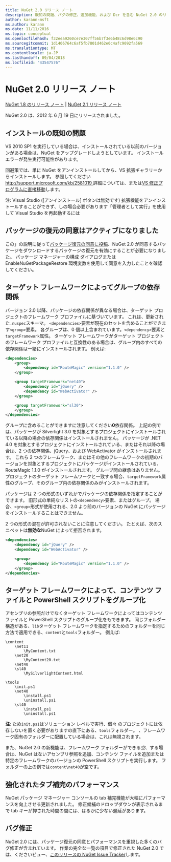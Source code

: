 ```yaml
---
title: NuGet 2.0 リリース ノート
description: 既知の問題、バグの修正、追加機能、および Dcr を含む NuGet 2.0 のリリース ノート。
author: karann-msft
ms.author: karann
ms.date: 11/11/2016
ms.topic: conceptual
ms.openlocfilehash: f32eea9260ce7e307ff56b7f3e6b48c6d98e6c90
ms.sourcegitcommit: 1d1406764c6af5fb7801d462e0c4afc9092fa569
ms.translationtype: MT
ms.contentlocale: ja-JP
ms.lasthandoff: 09/04/2018
ms.locfileid: "43547576"
---
```

# <a name="nuget-20-release-notes"></a>NuGet 2.0 リリース ノート

[NuGet 1.8 のリリース ノート](../release-notes/nuget-1.8.md) | [NuGet 2.1 リリース ノート](../release-notes/nuget-2.1.md)

NuGet 2.0 は、2012 年 6 月 19 日にリリースされました。

## <a name="known-installation-issue"></a>インストールの既知の問題
VS 2010 SP1 を実行している場合は、インストールされている以前のバージョンがある場合は、NuGet をアップグレードしようとしています。 インストール エラーが発生実行可能性があります。

回避策では、単に NuGet をアンインストールしてから、VS 拡張ギャラリーからインストールします。  参照してください[ http://support.microsoft.com/kb/2581019 ](http://support.microsoft.com/kb/2581019)詳細については、または[VS 修正プログラムに直接移動](http://bit.ly/vsixcertfix)します。

注: Visual Studio ([アンインストール] ボタンは無効です) 拡張機能をアンインストールすることができず、しの場合必要があります「管理者として実行」を使用して Visual Studio を再起動するには

## <a name="package-restore-consent-is-now-active"></a>パッケージの復元の同意はアクティブになりました

この」の説明に従って[パッケージ復元の同意に投稿](http://blog.nuget.org/20120518/package-restore-and-consent.html)、NuGet 2.0 が同意するパッケージをダウンロードするパッケージの復元を有効にすることが必要になりました。 パッケージ マネージャーの構成 ダイアログまたは EnableNuGetPackageRestore 環境変数を使用して同意を入力したことを確認してください。

## <a name="group-dependencies-by-target-frameworks"></a>ターゲット フレームワークによってグループの依存関係

バージョン 2.0 以降、パッケージの依存関係が異なる場合は、ターゲット プロジェクトのフレームワーク プロファイルに基づいています。 これは、更新された`.nuspec`スキーマ。 `<dependencies>`要素が現在のセットを含めることができます`<group>`要素。 各グループは、0 個以上含まれています。`<dependency>`要素と`targetFramework`属性。 ターゲット フレームワークがターゲット プロジェクトのフレームワーク プロファイルと互換性のある場合は、グループ内のすべての依存関係は一緒にインストールされます。 例えば:

```xml
<dependencies>
    <group>
        <dependency id="RouteMagic" version="1.1.0" />
    </group>

    <group targetFramework="net40">
        <dependency id="jQuery" />
        <dependency id="WebActivator" />
    </group>

    <group targetFramework="sl30">
    </group>
</dependencies>
```

グループに含めることができますに注意してください**0**依存関係。 上記の例では、パッケージが Silverlight 3.0 を対象とするプロジェクトにインストールされている以降の場合の依存関係はインストールされません。 パッケージが .NET 4.0 を対象とするプロジェクトにインストールされている、またはそれ以降の場合は、2 つの依存関係、jQuery、および WebActivator がインストールされます。  これら 2 つのフレームワーク、またはその他のフレームワークの初期のバージョンを対象とするプロジェクトにパッケージがインストールされている、RouteMagic 1.1.0 がインストールされます。 グループ間の継承はありません。 プロジェクトのターゲット フレームワークと一致する場合、`targetFramework`属性のグループ、そのグループ内の依存関係のみがインストールされます。

パッケージは 2 つの形式のいずれかでパッケージの依存関係を指定することができます。 旧形式の単純なリストの`<dependency>`要素、またはグループ。 場合、`<group>`形式が使用される、2.0 より前のバージョンの NuGet にパッケージをインストールすることはできません。

2 つの形式の混在が許可されないことに注意してください。 たとえば、次のスニペットは**無効な**NuGet によって拒否されます。

```xml
<dependencies>
    <dependency id="jQuery" />
    <dependency id="WebActivator" />

    <group>
        <dependency id="RouteMagic" version="1.1.0" />
    </group>
</dependencies>
```

## <a name="grouping-content-files-and-powershell-scripts-by-target-framework"></a>ターゲット フレームワークによって、コンテンツ ファイルと PowerShell スクリプトをグループ化

アセンブリの参照だけでなくターゲット フレームワークによってはコンテンツ ファイルと PowerShell スクリプトのグループ化をもできます。 同じフォルダー構造がある、`lib`ターゲット フレームワークを指定するためのフォルダーを同じ方法で適用できる、`content`と`tools`フォルダー。 例えば:

    \content
        \net11
            \MyContent.txt
        \net20
            \MyContent20.txt
        \net40
        \sl40
            \MySilverlightContent.html

    \tools
        \init.ps1
        \net40
            \install.ps1
            \uninstall.ps1
        \sl40
            \install.ps1
            \uninstall.ps1

**注**: ため`init.ps1`はソリューション レベルで実行、個々 のプロジェクトには依存しないを置く必要がありますの直下にある、`tools`フォルダー。 、フレームワーク固有のフォルダーに配置している場合は、これは無視されます。

また、NuGet 2.0 の新機能は、フレームワーク フォルダーができる*空*、する場合は、NuGet はないアセンブリ参照を追加、コンテンツ ファイルを追加または特定のフレームワークのバージョンの PowerShell スクリプトを実行します。 フォルダーの上の例では`content\net40`が空です。

## <a name="improved-tab-completion-performance"></a>強化されたタブ補完のパフォーマンス
NuGet パッケージ マネージャー コンソールの tab 補完機能が大幅にパフォーマンスを向上させる更新されました。 修正候補のドロップダウンが表示されるまで tab キーが押された時間の間には、はるかに少ない遅延があります。

## <a name="bug-fixes"></a>バグ修正
NuGet 2.0 には、パッケージ復元の同意とパフォーマンスを重視した多くのバグ修正が含まれています。
作業の完全な一覧の項目で修正された NuGet 2.0 では、くださいビュー、[このリリースの NuGet Issue Tracker](http://nuget.codeplex.com/workitem/list/advanced?keyword=&status=Closed&type=All&priority=All&release=NuGet%202.0&assignedTo=All&component=All&sortField=Votes&sortDirection=Descending&page=0)します。
